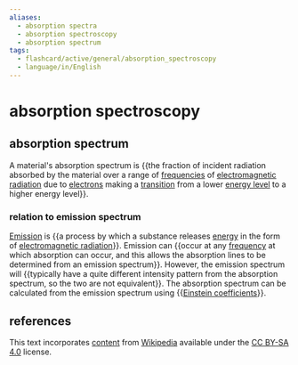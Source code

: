 ```yaml
---
aliases:
  - absorption spectra
  - absorption spectroscopy
  - absorption spectrum
tags:
  - flashcard/active/general/absorption_spectroscopy
  - language/in/English
---
```


# absorption spectroscopy

## absorption spectrum

A material's absorption spectrum is {{the fraction of incident radiation absorbed by the material over a range of [frequencies](frequency.md) of [electromagnetic radiation](electromagnetic%20radiation.md) due to [electrons](electron.md) making a [transition](atomic%20electron%20transition.md) from a lower [energy level](energy%20level.md) to a higher energy level}}. <!--SR:!2024-11-11,72,270-->

### relation to emission spectrum

[Emission](emission%20spectrum.md) is {{a process by which a substance releases [energy](energy.md) in the form of [electromagnetic radiation](electromagnetic%20radiation.md)}}. Emission can {{occur at any [frequency](frequency.md) at which absorption can occur, and this allows the absorption lines to be determined from an emission spectrum}}. However, the emission spectrum will {{typically have a quite different intensity pattern from the absorption spectrum, so the two are not equivalent}}. The absorption spectrum can be calculated from the emission spectrum using {{[Einstein coefficients](Einstein%20coefficients.md)}}. <!--SR:!2025-03-01,164,310!2024-09-30,51,310!2024-09-22,43,290!2024-09-21,40,290-->

## references

This text incorporates [content](https://en.wikipedia.org/wiki/absorption_spectroscopy) from [Wikipedia](Wikipedia.md) available under the [CC BY-SA 4.0](https://creativecommons.org/licenses/by-sa/4.0/) license.
